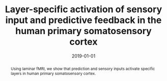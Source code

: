 ---
title: "Layer-specific activation of sensory input and predictive feedback in the human primary somatosensory cortex"
date: 2019-01-01
authors_string: Yinghua Yu, Laurentius Huber, Jiajia Yang, David Jangraw, Daniel Handwerker, Peter Molfese, Gang Chen, Yoshimichi Ejima, Jinglong Wu, Peter Bandettini
authors:
   - Yinghua Yu
   - Laurentius Huber
   - Jiajia Yang
   - David Jangraw
   - Daniel Handwerker
   - Peter Molfese
   - Gang Chen
   - Yoshimichi Ejima
   - Jinglong Wu
   - Peter Bandettini
author_ids:
   - laurentius_huber
   - zhi_yang
   - david_jangraw
   - daniel_handwerker
   - peter_molfese
   - peter_bandettini
journal: 'Science Advances'
volume: 5
issue: 
pages: 
book_title: ''
publisher: 'American Association for the Advancement of Science (AAAS)'
abstract: "<p>Using laminar fMRI, we show that prediction and sensory inputs activate specific layers in human primary somatosensory cortex.</p>"
project_id: layer_fmri
paper_url: 
doi: 10.1126/sciadv.aav9053
data_loc: ''
code_loc: ''
file: '/assets/publications//assets/publications/'
file_name: '/assets/publications/'
type: journal_article
pub_str: ' (2019) Science Advances 5'
layout: publication 
---